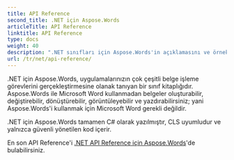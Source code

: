 ```yaml
---
title: API Reference
second_title: .NET için Aspose.Words
articleTitle: API Reference
linktitle: API Reference
type: docs
weight: 40
description: ".NET sınıfları için Aspose.Words'in açıklamasını ve örneklerini ve Microsoft Word kullanmadan belge oluşturma, dönüştürme, değiştirme, işleme ve yazdırma yöntemleri hakkında bilgi edinin."
url: /tr/net/api-reference/
---
```


.NET için Aspose.Words, uygulamalarınızın çok çeşitli belge işleme görevlerini gerçekleştirmesine olanak tanıyan bir sınıf kitaplığıdır. Aspose.Words ile Microsoft Word kullanmadan belgeler oluşturabilir, değiştirebilir, dönüştürebilir, görüntüleyebilir ve yazdırabilirsiniz; yani Aspose.Words'i kullanmak için Microsoft Word gerekli değildir.

.NET için Aspose.Words tamamen C# olarak yazılmıştır, CLS uyumludur ve yalnızca güvenli yönetilen kod içerir.

En son API Reference'i [.NET API Reference için Aspose.Words](https://reference.aspose.com/words/tr/net/)'de bulabilirsiniz.
